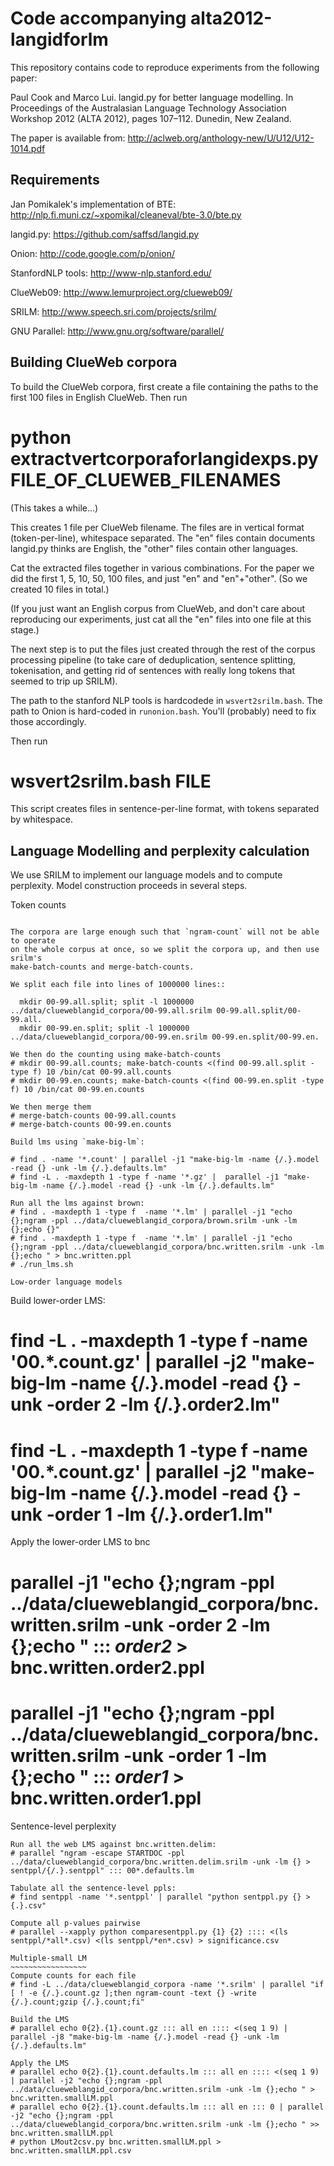 Code accompanying alta2012-langidforlm
==============================================

This repository contains code to reproduce experiments from the
following paper:

Paul Cook and Marco Lui. langid.py for better language modelling. In
Proceedings of the Australasian Language Technology Association
Workshop 2012 (ALTA 2012), pages 107–112. Dunedin, New Zealand.

The paper is available from:
http://aclweb.org/anthology-new/U/U12/U12-1014.pdf

Requirements
------------

Jan Pomikalek's implementation of BTE: 
http://nlp.fi.muni.cz/~xpomikal/cleaneval/bte-3.0/bte.py

langid.py: https://github.com/saffsd/langid.py

Onion: http://code.google.com/p/onion/

StanfordNLP tools: http://www-nlp.stanford.edu/

ClueWeb09: http://www.lemurproject.org/clueweb09/

SRILM: http://www.speech.sri.com/projects/srilm/

GNU Parallel: http://www.gnu.org/software/parallel/


Building ClueWeb corpora
------------------------
To build the ClueWeb corpora, first create a file containing the paths
to the first 100 files in English ClueWeb. Then run 

# python extractvertcorporaforlangidexps.py FILE_OF_CLUEWEB_FILENAMES

(This takes a while...)

This creates 1 file per ClueWeb filename. The files are in vertical
format (token-per-line), whitespace separated. The "en" files contain
documents langid.py thinks are English, the "other" files contain
other languages.

Cat the extracted files together in various combinations. For the
paper we did the first 1, 5, 10, 50, 100 files, and just "en" and
"en"+"other". (So we created 10 files in total.)

(If you just want an English corpus from ClueWeb, and don't care about
reproducing our experiments, just cat all the "en" files into one
file at this stage.)

The next step is to put the files just created through the rest of the
corpus processing pipeline (to take care of deduplication, sentence
splitting, tokenisation, and getting rid of sentences with really long
tokens that seemed to trip up SRILM).

The path to the stanford NLP tools is hardcodede in
`wsvert2srilm.bash`. The path to Onion is hard-coded in
`runonion.bash`. You'll (probably) need to fix those accordingly.

Then run 

# wsvert2srilm.bash FILE

This script creates files in sentence-per-line format, with tokens
separated by whitespace.

Language Modelling and perplexity calculation
---------------------------------------------

We use SRILM to implement our language models and to compute perplexity.
Model construction proceeds in several steps. 

Token counts
~~~~~~~~~~~~

The corpora are large enough such that `ngram-count` will not be able to operate
on the whole corpus at once, so we split the corpora up, and then use srilm's 
make-batch-counts and merge-batch-counts. 

We split each file into lines of 1000000 lines::

  mkdir 00-99.all.split; split -l 1000000 ../data/clueweblangid_corpora/00-99.all.srilm 00-99.all.split/00-99.all.
  mkdir 00-99.en.split; split -l 1000000 ../data/clueweblangid_corpora/00-99.en.srilm 00-99.en.split/00-99.en.

We then do the counting using make-batch-counts
# mkdir 00-99.all.counts; make-batch-counts <(find 00-99.all.split -type f) 10 /bin/cat 00-99.all.counts
# mkdir 00-99.en.counts; make-batch-counts <(find 00-99.en.split -type f) 10 /bin/cat 00-99.en.counts
 
We then merge them
# merge-batch-counts 00-99.all.counts
# merge-batch-counts 00-99.en.counts
 
Build lms using `make-big-lm`:

# find . -name '*.count' | parallel -j1 "make-big-lm -name {/.}.model -read {} -unk -lm {/.}.defaults.lm"
# find -L . -maxdepth 1 -type f -name '*.gz' |  parallel -j1 "make-big-lm -name {/.}.model -read {} -unk -lm {/.}.defaults.lm"

Run all the lms against brown:
# find . -maxdepth 1 -type f  -name '*.lm' | parallel -j1 "echo {};ngram -ppl ../data/clueweblangid_corpora/brown.srilm -unk -lm {};echo {}"
# find . -maxdepth 1 -type f  -name '*.lm' | parallel -j1 "echo {};ngram -ppl ../data/clueweblangid_corpora/bnc.written.srilm -unk -lm {};echo " > bnc.written.ppl
# ./run_lms.sh

Low-order language models
~~~~~~~~~~~~~~~~~~~~~~~~~
Build lower-order LMS:
# find -L . -maxdepth 1 -type f -name '00.*.count.gz' |  parallel -j2 "make-big-lm -name {/.}.model -read {} -unk -order 2 -lm {/.}.order2.lm"
# find -L . -maxdepth 1 -type f -name '00.*.count.gz' |  parallel -j2 "make-big-lm -name {/.}.model -read {} -unk -order 1 -lm {/.}.order1.lm"

Apply the lower-order LMS to bnc
# parallel -j1 "echo {};ngram -ppl ../data/clueweblangid_corpora/bnc.written.srilm -unk -order 2 -lm {};echo " ::: *order2* > bnc.written.order2.ppl
# parallel -j1 "echo {};ngram -ppl ../data/clueweblangid_corpora/bnc.written.srilm -unk -order 1 -lm {};echo " ::: *order1* > bnc.written.order1.ppl

Sentence-level perplexity
~~~~~~~~~~~~~~~~~~~~~~~~~
Run all the web LMS against bnc.written.delim:
# parallel "ngram -escape STARTDOC -ppl ../data/clueweblangid_corpora/bnc.written.delim.srilm -unk -lm {} > sentppl/{/.}.sentppl" ::: 00*.defaults.lm

Tabulate all the sentence-level ppls:
# find sentppl -name '*.sentppl' | parallel "python sentppl.py {} > {.}.csv"

Compute all p-values pairwise
# parallel --xapply python comparesentppl.py {1} {2} :::: <(ls sentppl/*all*.csv) <(ls sentppl/*en*.csv) > significance.csv

Multiple-small LM
~~~~~~~~~~~~~~~~~
Compute counts for each file
# find -L ../data/clueweblangid_corpora -name '*.srilm' | parallel "if [ ! -e {/.}.count.gz ];then ngram-count -text {} -write {/.}.count;gzip {/.}.count;fi"

Build the LMS
# parallel echo 0{2}.{1}.count.gz ::: all en :::: <(seq 1 9) | parallel -j8 "make-big-lm -name {/.}.model -read {} -unk -lm {/.}.defaults.lm"

Apply the LMS
# parallel echo 0{2}.{1}.count.defaults.lm ::: all en :::: <(seq 1 9) | parallel -j2 "echo {};ngram -ppl ../data/clueweblangid_corpora/bnc.written.srilm -unk -lm {};echo " > bnc.written.smallLM.ppl
# parallel echo 0{2}.{1}.count.defaults.lm ::: all en ::: 0 | parallel -j2 "echo {};ngram -ppl ../data/clueweblangid_corpora/bnc.written.srilm -unk -lm {};echo " >> bnc.written.smallLM.ppl
# python LMout2csv.py bnc.written.smallLM.ppl > bnc.written.smallLM.ppl.csv
